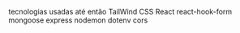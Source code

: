 tecnologias usadas até então
TailWind CSS
React
react-hook-form
mongoose
express
nodemon
dotenv
cors
